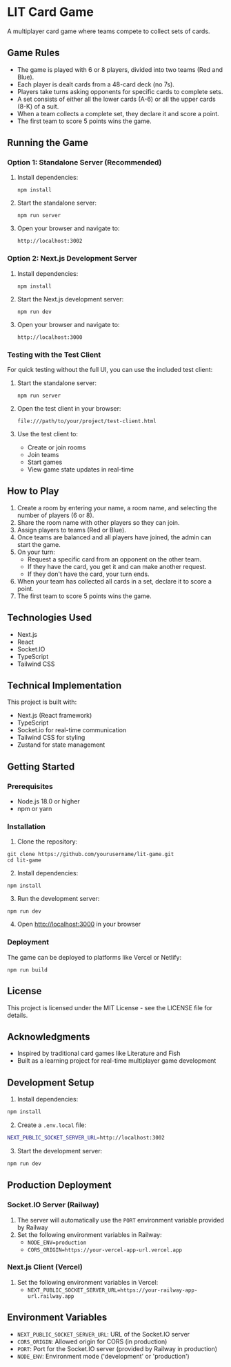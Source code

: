 # LIT Card Game

A multiplayer card game where teams compete to collect sets of cards.

## Game Rules

- The game is played with 6 or 8 players, divided into two teams (Red and Blue).
- Each player is dealt cards from a 48-card deck (no 7s).
- Players take turns asking opponents for specific cards to complete sets.
- A set consists of either all the lower cards (A-6) or all the upper cards (8-K) of a suit.
- When a team collects a complete set, they declare it and score a point.
- The first team to score 5 points wins the game.

## Running the Game

### Option 1: Standalone Server (Recommended)

1. Install dependencies:
   ```
   npm install
   ```

2. Start the standalone server:
   ```
   npm run server
   ```

3. Open your browser and navigate to:
   ```
   http://localhost:3002
   ```

### Option 2: Next.js Development Server

1. Install dependencies:
   ```
   npm install
   ```

2. Start the Next.js development server:
   ```
   npm run dev
   ```

3. Open your browser and navigate to:
   ```
   http://localhost:3000
   ```

### Testing with the Test Client

For quick testing without the full UI, you can use the included test client:

1. Start the standalone server:
   ```
   npm run server
   ```

2. Open the test client in your browser:
   ```
   file:///path/to/your/project/test-client.html
   ```

3. Use the test client to:
   - Create or join rooms
   - Join teams
   - Start games
   - View game state updates in real-time

## How to Play

1. Create a room by entering your name, a room name, and selecting the number of players (6 or 8).
2. Share the room name with other players so they can join.
3. Assign players to teams (Red or Blue).
4. Once teams are balanced and all players have joined, the admin can start the game.
5. On your turn:
   - Request a specific card from an opponent on the other team.
   - If they have the card, you get it and can make another request.
   - If they don't have the card, your turn ends.
6. When your team has collected all cards in a set, declare it to score a point.
7. The first team to score 5 points wins the game.

## Technologies Used

- Next.js
- React
- Socket.IO
- TypeScript
- Tailwind CSS

## Technical Implementation

This project is built with:
- Next.js (React framework)
- TypeScript
- Socket.io for real-time communication
- Tailwind CSS for styling
- Zustand for state management

## Getting Started

### Prerequisites
- Node.js 18.0 or higher
- npm or yarn

### Installation

1. Clone the repository:
```
git clone https://github.com/yourusername/lit-game.git
cd lit-game
```

2. Install dependencies:
```
npm install
```

3. Run the development server:
```
npm run dev
```

4. Open [http://localhost:3000](http://localhost:3000) in your browser

### Deployment

The game can be deployed to platforms like Vercel or Netlify:

```
npm run build
```

## License

This project is licensed under the MIT License - see the LICENSE file for details.

## Acknowledgments

- Inspired by traditional card games like Literature and Fish
- Built as a learning project for real-time multiplayer game development

## Development Setup

1. Install dependencies:
```bash
npm install
```

2. Create a `.env.local` file:
```bash
NEXT_PUBLIC_SOCKET_SERVER_URL=http://localhost:3002
```

3. Start the development server:
```bash
npm run dev
```

## Production Deployment

### Socket.IO Server (Railway)
1. The server will automatically use the `PORT` environment variable provided by Railway
2. Set the following environment variables in Railway:
   - `NODE_ENV=production`
   - `CORS_ORIGIN=https://your-vercel-app-url.vercel.app`

### Next.js Client (Vercel)
1. Set the following environment variables in Vercel:
   - `NEXT_PUBLIC_SOCKET_SERVER_URL=https://your-railway-app-url.railway.app`

## Environment Variables

- `NEXT_PUBLIC_SOCKET_SERVER_URL`: URL of the Socket.IO server
- `CORS_ORIGIN`: Allowed origin for CORS (in production)
- `PORT`: Port for the Socket.IO server (provided by Railway in production)
- `NODE_ENV`: Environment mode ('development' or 'production')
